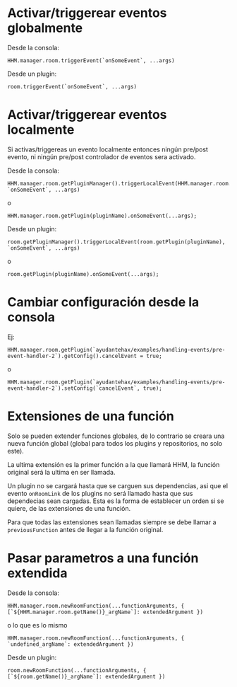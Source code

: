 # Activar/triggerear eventos globalmente

Desde la consola: 
```
HHM.manager.room.triggerEvent(`onSomeEvent`, ...args)
```
Desde un plugin: 
```
room.triggerEvent(`onSomeEvent`, ...args)
```

# Activar/triggerear eventos localmente

Si activas/triggereas un evento localmente entonces ningún pre/post evento, ni ningún pre/post controlador de eventos sera activado.

Desde la consola: 
```
HHM.manager.room.getPluginManager().triggerLocalEvent(HHM.manager.room.getPlugin(pluginName), `onSomeEvent`, ...args)
```
o
```
HHM.manager.room.getPlugin(pluginName).onSomeEvent(...args);
```
Desde un plugin: 
```
room.getPluginManager().triggerLocalEvent(room.getPlugin(pluginName), `onSomeEvent`, ...args)
```
o
```
room.getPlugin(pluginName).onSomeEvent(...args);
```

# Cambiar configuración desde la consola

Ej: 
```
HHM.manager.room.getPlugin(`ayudantehax/examples/handling-events/pre-event-handler-2`).getConfig().cancelEvent = true;
```
o
```
HHM.manager.room.getPlugin(`ayudantehax/examples/handling-events/pre-event-handler-2`).setConfig(`cancelEvent`, true);
```

# Extensiones de una función

Solo se pueden extender funciones globales, de lo contrario se creara una nueva función global (global para todos los plugins y repositorios, no solo este).

La ultima extensión es la primer función a la que llamará HHM, la función original será la ultima en ser llamada.

Un plugin no se cargará hasta que se carguen sus dependencias, asi que el evento ```onRoomLink``` de los plugins no será llamado hasta que sus dependecias sean cargadas. Esta es la forma de establecer un orden si se quiere, de las extensiones de una función.

Para que todas las extensiones sean llamadas siempre se debe llamar a ```previousFunction``` antes de llegar a la función original.

# Pasar parametros a una función extendida

Desde la consola: 
```
HHM.manager.room.newRoomFunction(...functionArguments, { [`${HHM.manager.room.getName()}_argName`]: extendedArgument })
```
o lo que es lo mismo 
```
HHM.manager.room.newRoomFunction(...functionArguments, { `undefined_argName`: extendedArgument })
```

Desde un plugin: 
```
room.newRoomFunction(...functionArguments, { [`${room.getName()}_argName`]: extendedArgument })
```
